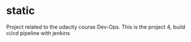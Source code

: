 # static
Project related to the udacity course Dev-Ops. This is the project 4, build ci/cd pipeline with jenkins
